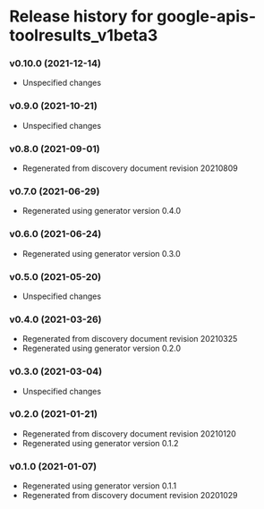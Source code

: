 # Release history for google-apis-toolresults_v1beta3

### v0.10.0 (2021-12-14)

* Unspecified changes

### v0.9.0 (2021-10-21)

* Unspecified changes

### v0.8.0 (2021-09-01)

* Regenerated from discovery document revision 20210809

### v0.7.0 (2021-06-29)

* Regenerated using generator version 0.4.0

### v0.6.0 (2021-06-24)

* Regenerated using generator version 0.3.0

### v0.5.0 (2021-05-20)

* Unspecified changes

### v0.4.0 (2021-03-26)

* Regenerated from discovery document revision 20210325
* Regenerated using generator version 0.2.0

### v0.3.0 (2021-03-04)

* Unspecified changes

### v0.2.0 (2021-01-21)

* Regenerated from discovery document revision 20210120
* Regenerated using generator version 0.1.2

### v0.1.0 (2021-01-07)

* Regenerated using generator version 0.1.1
* Regenerated from discovery document revision 20201029

